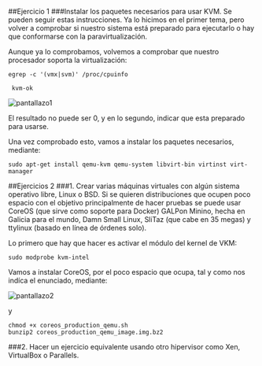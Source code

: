 ##Ejercicio 1
###Instalar los paquetes necesarios para usar KVM. Se pueden seguir estas instrucciones. Ya lo hicimos en el primer tema, pero volver a comprobar si nuestro sistema está preparado para ejecutarlo o hay que conformarse con la paravirtualización.

Aunque ya lo comprobamos, volvemos a comprobar que nuestro procesador soporta la virtualización:

    egrep -c '(vmx|svm)' /proc/cpuinfo

     kvm-ok
     
![pantallazo1](https://dl.dropbox.com/s/mlc9w74gdd4u3x7/pantallazo1.png)     
     
El resultado no puede ser 0, y en lo segundo, indicar que esta preparado para usarse.

Una vez comprobado esto, vamos a instalar los paquetes necesarios, mediante:

    sudo apt-get install qemu-kvm qemu-system libvirt-bin virtinst virt-manager



##Ejercicios 2
###1. Crear varias máquinas virtuales con algún sistema operativo libre, Linux o BSD. Si se quieren distribuciones que ocupen poco espacio con el objetivo principalmente de hacer pruebas se puede usar CoreOS (que sirve como soporte para Docker) GALPon Minino, hecha en Galicia para el mundo, Damn Small Linux, SliTaz (que cabe en 35 megas) y ttylinux (basado en línea de órdenes solo).

Lo primero que hay que hacer es activar el módulo del kernel de VKM:

    sudo modprobe kvm-intel
    
Vamos a instalar CoreOS, por el poco espacio que ocupa, tal y como nos indíca el enunciado, mediante:


![pantallazo2](https://dl.dropbox.com/s/f0xpgi6kcmx53r3/pantallazo2.png)

y

    chmod +x coreos_production_qemu.sh
    bunzip2 coreos_production_qemu_image.img.bz2
    


###2. Hacer un ejercicio equivalente usando otro hipervisor como Xen, VirtualBox o Parallels.
